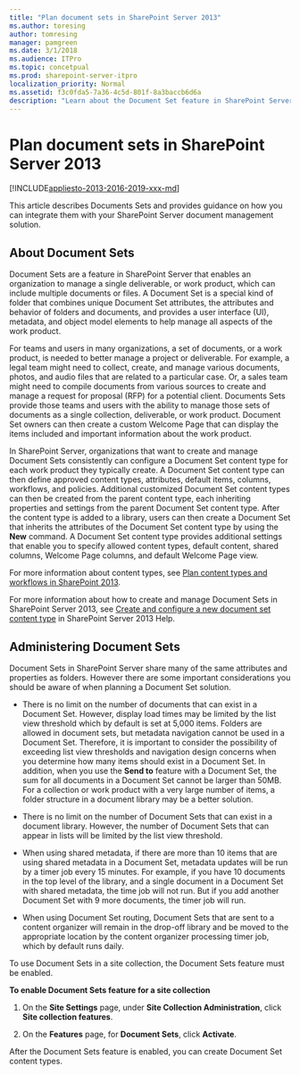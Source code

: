 ```yaml
---
title: "Plan document sets in SharePoint Server 2013"
ms.author: toresing
author: tomresing
manager: pamgreen
ms.date: 3/1/2018
ms.audience: ITPro
ms.topic: concetpual
ms.prod: sharepoint-server-itpro
localization_priority: Normal
ms.assetid: f3c0fda5-7a36-4c5d-801f-8a3baccb6d6a
description: "Learn about the Document Set feature in SharePoint Server, how to administer Document Sets, and plan for Document Set content types."
---
```


# Plan document sets in SharePoint Server 2013

[!INCLUDE[appliesto-2013-2016-2019-xxx-md](../includes/appliesto-2013-2016-2019-xxx-md.md)]
  
This article describes Documents Sets and provides guidance on how you can integrate them with your SharePoint Server document management solution.
  
    
## About Document Sets
<a name="bkmk_about_ds"> </a>

Document Sets are a feature in SharePoint Server that enables an organization to manage a single deliverable, or work product, which can include multiple documents or files. A Document Set is a special kind of folder that combines unique Document Set attributes, the attributes and behavior of folders and documents, and provides a user interface (UI), metadata, and object model elements to help manage all aspects of the work product.
  
For teams and users in many organizations, a set of documents, or a work product, is needed to better manage a project or deliverable. For example, a legal team might need to collect, create, and manage various documents, photos, and audio files that are related to a particular case. Or, a sales team might need to compile documents from various sources to create and manage a request for proposal (RFP) for a potential client. Documents Sets provide those teams and users with the ability to manage those sets of documents as a single collection, deliverable, or work product. Document Set owners can then create a custom Welcome Page that can display the items included and important information about the work product.
  
In SharePoint Server, organizations that want to create and manage Document Sets consistently can configure a Document Set content type for each work product they typically create. A Document Set content type can then define approved content types, attributes, default items, columns, workflows, and policies. Additional customized Document Set content types can then be created from the parent content type, each inheriting properties and settings from the parent Document Set content type. After the content type is added to a library, users can then create a Document Set that inherits the attributes of the Document Set content type by using the **New** command. A Document Set content type provides additional settings that enable you to specify allowed content types, default content, shared columns, Welcome Page columns, and default Welcome Page view. 
  
For more information about content types, see [Plan content types and workflows in SharePoint 2013](/previous-versions/office/sharepoint-server-2010/cc262735(v=office.14)).
  
For more information about how to create and manage Document Sets in SharePoint Server 2013, see [Create and configure a new document set content type](https://office.microsoft.com/en-us/sharepoint-server-help/create-and-configure-a-new-document-set-content-type-HA102773262.aspx?CTT=1) in SharePoint Server 2013 Help. 
  
## Administering Document Sets
<a name="bkmk_admin_ds"> </a>

Document Sets in SharePoint Server share many of the same attributes and properties as folders. However there are some important considerations you should be aware of when planning a Document Set solution.
  
- There is no limit on the number of documents that can exist in a Document Set. However, display load times may be limited by the list view threshold which by default is set at 5,000 items. Folders are allowed in document sets, but metadata navigation cannot be used in a Document Set. Therefore, it is important to consider the possibility of exceeding list view thresholds and navigation design concerns when you determine how many items should exist in a Document Set. In addition, when you use the **Send to** feature with a Document Set, the sum for all documents in a Document Set cannot be larger than 50MB. For a collection or work product with a very large number of items, a folder structure in a document library may be a better solution. 
    
- There is no limit on the number of Document Sets that can exist in a document library. However, the number of Document Sets that can appear in lists will be limited by the list view threshold.
    
- When using shared metadata, if there are more than 10 items that are using shared metadata in a Document Set, metadata updates will be run by a timer job every 15 minutes. For example, if you have 10 documents in the top level of the library, and a single document in a Document Set with shared metadata, the time job will not run. But if you add another Document Set with 9 more documents, the timer job will run.
    
- When using Document Set routing, Document Sets that are sent to a content organizer will remain in the drop-off library and be moved to the appropriate location by the content organizer processing timer job, which by default runs daily.
    
To use Document Sets in a site collection, the Document Sets feature must be enabled.
  
 **To enable Document Sets feature for a site collection**
  
1. On the **Site Settings** page, under **Site Collection Administration**, click **Site collection features**.
    
2. On the **Features** page, for **Document Sets**, click **Activate**.
    
After the Document Sets feature is enabled, you can create Document Set content types.
  

